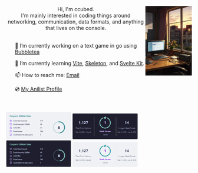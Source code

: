 <div align="center">
<img src="https://github.com/ccubed/ccubed/blob/main/assets/profile.png" width="25%" align="right"/>
Hi, I'm ccubed. <br/>
I'm mainly interested in coding things around networking, communication, data formats, and anything that lives on the console.
<br/><br/>
<div align="left">
<ul>🔭 I’m currently working on a text game in go using <a href="https://github.com/charmbracelet/bubbletea">Bubbletea</a></ul>
<ul>🌱 I’m currently learning <a href="https://vitejs.dev/">Vite</a>, <a href="https://www.skeleton.dev/">Skeleton</a>, and <a href="https://kit.svelte.dev/">Svelte Kit</a>.</ul>
<ul>📫 How to reach me: <a href="mailto:ccubed.techno@gmail.com">Email</a></ul>
<ul>💿 <a href="https://anilist.co/user/TakeshiKO/">My Anilist Profile</a></ul>
</div>
<br/></br>
</div>
<div align="left">
<img src="https://github.com/ccubed/ccubed/blob/main/assets/GithubStats_Dark.png#gh-dark-mode-only" width="35%"/>
<img src="https://github.com/ccubed/ccubed/blob/main/assets/StreakStats_Dark.png#gh-dark-mode-only" width="35%"/>
<img src="https://github.com/ccubed/ccubed/blob/main/assets/GithubStats_Light.png#gh-light-mode-only" width="35%"/>
<img src="https://github.com/ccubed/ccubed/blob/main/assets/StreakStats_Light.png#gh-light-mode-only" width="35%"/>
</div>
